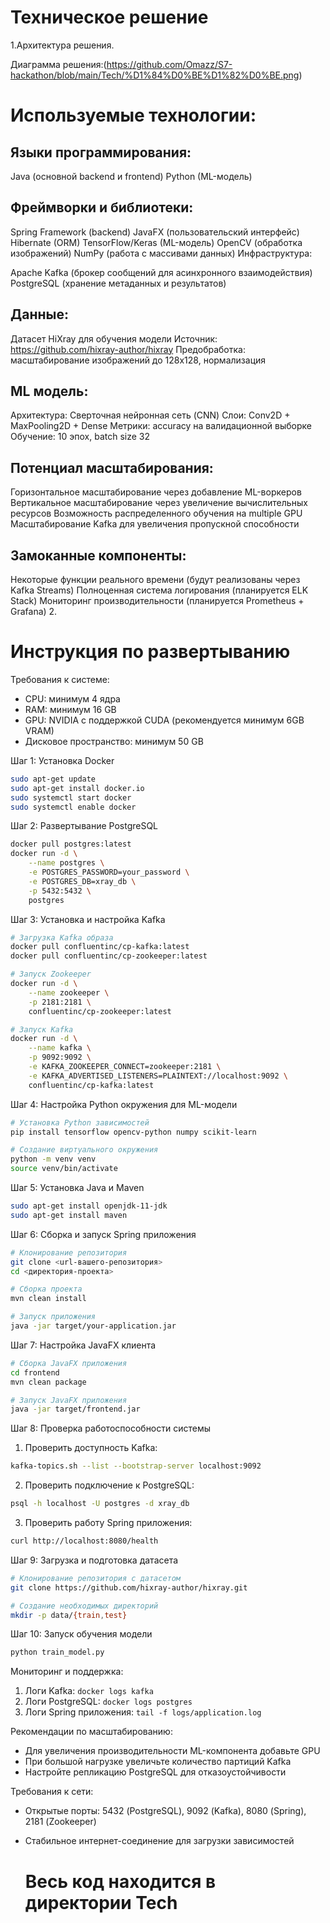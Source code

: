 <h1><b>Техническое решение</b></h1>
1.<b></b>Архитектура решения.</b>

  Диаграмма решения:(https://github.com/Omazz/S7-hackathon/blob/main/Tech/%D1%84%D0%BE%D1%82%D0%BE.png)
  <h1>Используемые технологии:</h1>

  <h2>Языки программирования:</h2>
  
  Java (основной backend и frontend)
  Python (ML-модель)
  
  <h2>Фреймворки и библиотеки:</h2>
  
  Spring Framework (backend)
  JavaFX (пользовательский интерфейс)
  Hibernate (ORM)
  TensorFlow/Keras (ML-модель)
  OpenCV (обработка изображений)
  NumPy (работа с массивами данных)
  Инфраструктура:
  
  Apache Kafka (брокер сообщений для асинхронного взаимодействия)
  PostgreSQL (хранение метаданных и результатов)
  <h2>Данные:</h2>
  
  Датасет HiXray для обучения модели
  Источник: https://github.com/hixray-author/hixray
  Предобработка: масштабирование изображений до 128x128, нормализация
  <h2>ML модель:</h2>
  
  Архитектура: Сверточная нейронная сеть (CNN)
  Слои: Conv2D + MaxPooling2D + Dense
  Метрики: accuracy на валидационной выборке
  Обучение: 10 эпох, batch size 32
  
  <h2>Потенциал масштабирования:</h2>
  
  Горизонтальное масштабирование через добавление ML-воркеров
  Вертикальное масштабирование через увеличение вычислительных ресурсов
  Возможность распределенного обучения на multiple GPU
  Масштабирование Kafka для увеличения пропускной способности
  <h2>Замоканные компоненты:</h2>
  
  Некоторые функции реального времени (будут реализованы через Kafka Streams)
  Полноценная система логирования (планируется ELK Stack)
  Мониторинг производительности (планируется Prometheus + Grafana)
2.<h1>Инструкция по развертыванию </h1>

Требования к системе:
- CPU: минимум 4 ядра
- RAM: минимум 16 GB
- GPU: NVIDIA с поддержкой CUDA (рекомендуется минимум 6GB VRAM)
- Дисковое пространство: минимум 50 GB

Шаг 1: Установка Docker
```bash
sudo apt-get update
sudo apt-get install docker.io
sudo systemctl start docker
sudo systemctl enable docker
```

Шаг 2: Развертывание PostgreSQL
```bash
docker pull postgres:latest
docker run -d \
    --name postgres \
    -e POSTGRES_PASSWORD=your_password \
    -e POSTGRES_DB=xray_db \
    -p 5432:5432 \
    postgres
```

Шаг 3: Установка и настройка Kafka
```bash
# Загрузка Kafka образа
docker pull confluentinc/cp-kafka:latest
docker pull confluentinc/cp-zookeeper:latest

# Запуск Zookeeper
docker run -d \
    --name zookeeper \
    -p 2181:2181 \
    confluentinc/cp-zookeeper:latest

# Запуск Kafka
docker run -d \
    --name kafka \
    -p 9092:9092 \
    -e KAFKA_ZOOKEEPER_CONNECT=zookeeper:2181 \
    -e KAFKA_ADVERTISED_LISTENERS=PLAINTEXT://localhost:9092 \
    confluentinc/cp-kafka:latest
```

Шаг 4: Настройка Python окружения для ML-модели
```bash
# Установка Python зависимостей
pip install tensorflow opencv-python numpy scikit-learn

# Создание виртуального окружения
python -m venv venv
source venv/bin/activate
```

Шаг 5: Установка Java и Maven
```bash
sudo apt-get install openjdk-11-jdk
sudo apt-get install maven
```

Шаг 6: Сборка и запуск Spring приложения
```bash
# Клонирование репозитория
git clone <url-вашего-репозитория>
cd <директория-проекта>

# Сборка проекта
mvn clean install

# Запуск приложения
java -jar target/your-application.jar
```

Шаг 7: Настройка JavaFX клиента
```bash
# Сборка JavaFX приложения
cd frontend
mvn clean package

# Запуск JavaFX приложения
java -jar target/frontend.jar
```

Шаг 8: Проверка работоспособности системы
1. Проверить доступность Kafka:
```bash
kafka-topics.sh --list --bootstrap-server localhost:9092
```

2. Проверить подключение к PostgreSQL:
```bash
psql -h localhost -U postgres -d xray_db
```

3. Проверить работу Spring приложения:
```bash
curl http://localhost:8080/health
```

Шаг 9: Загрузка и подготовка датасета
```bash
# Клонирование репозитория с датасетом
git clone https://github.com/hixray-author/hixray.git

# Создание необходимых директорий
mkdir -p data/{train,test}
```

Шаг 10: Запуск обучения модели
```bash
python train_model.py
```

Мониторинг и поддержка:
1. Логи Kafka: `docker logs kafka`
2. Логи PostgreSQL: `docker logs postgres`
3. Логи Spring приложения: `tail -f logs/application.log`

Рекомендации по масштабированию:
- Для увеличения производительности ML-компонента добавьте GPU
- При большой нагрузке увеличьте количество партиций Kafka
- Настройте репликацию PostgreSQL для отказоустойчивости

Требования к сети:
- Открытые порты: 5432 (PostgreSQL), 9092 (Kafka), 8080 (Spring), 2181 (Zookeeper)
- Стабильное интернет-соединение для загрузки зависимостей

  <h1>Весь код находится в директории Tech</h1>
